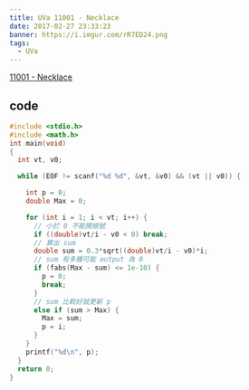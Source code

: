 ```yaml
---
title: UVa 11001 - Necklace
date: 2017-02-27 23:33:23
banner: https://i.imgur.com/rR7ED24.png
tags:
  - UVa
---
```


<!--more-->

[11001 - Necklace](https://uva.onlinejudge.org/external/110/11001.pdf)

## code

``` c++
#include <stdio.h>
#include <math.h>
int main(void)
{
  int vt, v0;

  while (EOF != scanf("%d %d", &vt, &v0) && (vt || v0)) {

    int p = 0;
    double Max = 0;

    for (int i = 1; i < vt; i++) {
      // 小於 0 不能開根號
      if ((double)vt/i - v0 < 0) break;
      // 算出 sum
      double sum = 0.3*sqrt((double)vt/i - v0)*i;
      // sum 有多種可能 output 為 0
      if (fabs(Max - sum) <= 1e-10) {
        p = 0;
        break;
      }
      // sum 比較好就更新 p
      else if (sum > Max) {
        Max = sum;
        p = i;
      }
    }
    printf("%d\n", p);
  }
  return 0;
}
```

